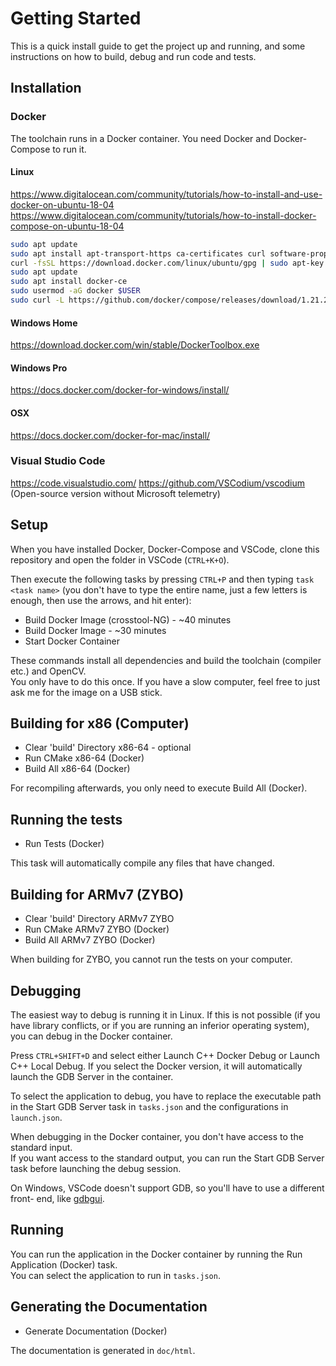 # Getting Started

This is a quick install guide to get the project up and running, and some 
instructions on how to build, debug and run code and tests.

## Installation

### Docker

The toolchain runs in a Docker container. You need Docker and Docker-Compose to
run it.

#### Linux
<https://www.digitalocean.com/community/tutorials/how-to-install-and-use-docker-on-ubuntu-18-04>  
<https://www.digitalocean.com/community/tutorials/how-to-install-docker-compose-on-ubuntu-18-04>
```sh
sudo apt update
sudo apt install apt-transport-https ca-certificates curl software-properties-common
curl -fsSL https://download.docker.com/linux/ubuntu/gpg | sudo apt-key add -
sudo apt update
sudo apt install docker-ce
sudo usermod -aG docker $USER
sudo curl -L https://github.com/docker/compose/releases/download/1.21.2/docker-compose-`uname -s`-`uname -m` -o /usr/local/bin/docker-compose
```

#### Windows Home
<https://download.docker.com/win/stable/DockerToolbox.exe>

#### Windows Pro
<https://docs.docker.com/docker-for-windows/install/>

#### OSX
<https://docs.docker.com/docker-for-mac/install/>

### Visual Studio Code

<https://code.visualstudio.com/>
<https://github.com/VSCodium/vscodium> (Open-source version without Microsoft 
telemetry)

## Setup

When you have installed Docker, Docker-Compose and VSCode, clone this repository
and open the folder in VSCode (`CTRL+K+O`).

Then execute the following tasks by pressing `CTRL+P` and then typing 
`task <task name>` (you don't have to type the entire name, just a few letters
is enough, then use the arrows, and hit enter):
- Build Docker Image (crosstool-NG) - ~40 minutes
- Build Docker Image - ~30 minutes
- Start Docker Container

These commands install all dependencies and build the toolchain (compiler etc.)
and OpenCV.  
You only have to do this once. If you have a slow computer, feel free to just
ask me for the image on a USB stick.

## Building for x86 (Computer)
- Clear 'build' Directory x86-64 - optional
- Run CMake x86-64 (Docker)
- Build All x86-64 (Docker)

For recompiling afterwards, you only need to execute Build All (Docker).

## Running the tests
- Run Tests (Docker)

This task will automatically compile any files that have changed.

## Building for ARMv7 (ZYBO)
- Clear 'build' Directory ARMv7 ZYBO
- Run CMake ARMv7 ZYBO (Docker)
- Build All ARMv7 ZYBO (Docker)

When building for ZYBO, you cannot run the tests on your computer.

## Debugging
The easiest way to debug is running it in Linux. If this is not possible 
(if you have library conflicts, or if you are running an inferior operating
system), you can debug in the Docker container.

Press `CTRL+SHIFT+D` and select either Launch C++ Docker Debug or Launch C++
Local Debug. If you select the Docker version, it will automatically launch the
GDB Server in the container.

To select the application to debug, you have to replace the executable path in 
the Start GDB Server task in `tasks.json` and the configurations in 
`launch.json`.

When debugging in the Docker container, you don't have access to the standard 
input.  
If you want access to the standard output, you can run the Start GDB Server task
before launching the debug session.

On Windows, VSCode doesn't support GDB, so you'll have to use a different front-
end, like [gdbgui](https://gdbgui.com/).

## Running
You can run the application in the Docker container by running the Run 
Application (Docker) task.  
You can select the application to run in `tasks.json`.

## Generating the Documentation
- Generate Documentation (Docker)

The documentation is generated in `doc/html`.